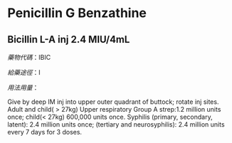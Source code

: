# Penicillin G Benzathine

## Bicillin L-A inj 2.4 MIU/4mL

*藥物代碼*：IBIC

*給藥途徑*：I

*用法用量*：

Give by deep IM inj into upper outer quadrant of buttock; rotate inj sites. 
Adult and child( > 27kg) Upper respiratory Group A strep:1.2 million units once; child(< 27kg) 600,000 units once.
Syphilis (primary, secondary, latent): 2.4 million units once; (tertiary and neurosyphilis): 2.4 million units every 7 days for 3 doses. 

